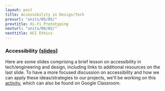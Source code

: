 ```yaml
---
layout: post
title: Accessibility in Design/Tech
prevurl: "units/05/05/"
prevtitle: Hi-Fi Prototyping
nexturl: "units/06/02/"
nexttitle: HCI Ethics
---
```


### Accessibility [(slides)](https://docs.google.com/presentation/d/1B19bjy00h0PafNCk5_5P4VSAuwjhnLGKCpAi93HnP5M/edit?usp=sharing)

Here are some slides comprising a brief lesson on accessibility in tech/engineering and design, including links to additional resources on the last slide. To have a more focused discussion on accessibility and how we can apply these ideas/strategies to our projects, we'll be working on this [activity](https://docs.google.com/document/d/1FQEJ8hRaZCaN765jJbrZB3cgxwOPLcQgR9ROSQhIug4/edit?usp=sharing), which can also be found on Google Classroom.
